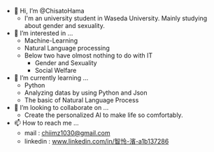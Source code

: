 - 👋 Hi, I’m @ChisatoHama
  - I'm an university student in Waseda University. Mainly studying about gender and sexuality.
- 👀 I’m interested in ...
  - Machine-Learning
  - Natural Language processing
  - Below two have olmost nothing to do with IT
    - Gender and Sexuality
    - Social Welfare 
- 🌱 I’m currently learning ...
  - Python
  - Analyzing datas by using Python and Json
  - The basic of Natural Language Process
- 💞️ I’m looking to collaborate on ...
  - Create the personalized AI to make life so comfortably.
- 📫 How to reach me ...
  - mail : chiimz1030@gmail.com
  - linkedin : www.linkedin.com/in/智怜-濱-a1b137286

<!---
ChisatoHama/ChisatoHama is a ✨ special ✨ repository because its `README.md` (this file) appears on your GitHub profile.
You can click the Preview link to take a look at your changes.
--->

